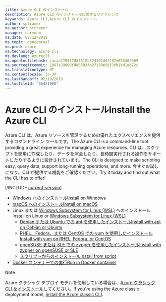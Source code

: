 ```yaml
---
title: Azure CLI のインストール
description: Azure CLI のインストールに関するリファレンス
keywords: Azure CLI,Azure CLI のインストール
author: sptramer
ms.author: sttramer
manager: carmonm
ms.date: 02/12/2019
ms.topic: conceptual
ms.prod: azure
ms.technology: azure-cli
ms.devlang: azurecli
ms.openlocfilehash: cacaa77845708f318b3743024d7f87e658368069
ms.sourcegitcommit: 1987a39809f9865034b27130e56f30b2bd1eb72c
ms.translationtype: HT
ms.contentlocale: ja-JP
ms.lasthandoff: 02/19/2019
ms.locfileid: "56421900"
---
```

# <a name="install-the-azure-cli"></a><span data-ttu-id="81e6c-104">Azure CLI のインストール</span><span class="sxs-lookup"><span data-stu-id="81e6c-104">Install the Azure CLI</span></span>

<span data-ttu-id="81e6c-105">Azure CLI は、Azure リソースを管理するための優れたエクスペリエンスを提供するコマンドライン ツールです。</span><span class="sxs-lookup"><span data-stu-id="81e6c-105">The Azure CLI is a command-line tool providing a great experience for managing Azure resources.</span></span> <span data-ttu-id="81e6c-106">CLI は、スクリプトを簡単に作成したり、データを照会したり、長時間実行される操作をサポートしたりするように設計されています。</span><span class="sxs-lookup"><span data-stu-id="81e6c-106">The CLI is designed to make scripting easy, query data, support long-running operations, and more.</span></span> <span data-ttu-id="81e6c-107">今すぐお試しになり、CLI が提供する機能をご確認ください。</span><span class="sxs-lookup"><span data-stu-id="81e6c-107">Try it today and find out what the CLI has to offer!</span></span>

[!INCLUDE [current-version](includes/current-version.md)]

* [<span data-ttu-id="81e6c-108">Windows へのインストール</span><span class="sxs-lookup"><span data-stu-id="81e6c-108">Install on Windows</span></span>](install-azure-cli-windows.md)
* [<span data-ttu-id="81e6c-109">macOS へのインストール</span><span class="sxs-lookup"><span data-stu-id="81e6c-109">Install on macOS</span></span>](install-azure-cli-macos.md)
* <span data-ttu-id="81e6c-110">Linux または [Windows Subsystem for Linux (WSL)](/windows/wsl/about) へのインストール</span><span class="sxs-lookup"><span data-stu-id="81e6c-110">Install on Linux or [Windows Subsystem for Linux (WSL)](/windows/wsl/about)</span></span>
  * [<span data-ttu-id="81e6c-111">Debian または Ubuntu での apt を使用したインストール</span><span class="sxs-lookup"><span data-stu-id="81e6c-111">Install with apt on Debian or Ubuntu</span></span>](install-azure-cli-apt.md)
  * [<span data-ttu-id="81e6c-112">RHEL、Fedora、または CentOS での yum を使用したインストール</span><span class="sxs-lookup"><span data-stu-id="81e6c-112">Install with yum on RHEL, Fedora, or CentOS</span></span>](install-azure-cli-yum.md)
  * [<span data-ttu-id="81e6c-113">openSUSE または SLE での zypper を使用したインストール</span><span class="sxs-lookup"><span data-stu-id="81e6c-113">Install with zypper on openSUSE or SLE</span></span>](install-azure-cli-zypper.md)
  * [<span data-ttu-id="81e6c-114">スクリプトからのインストール</span><span class="sxs-lookup"><span data-stu-id="81e6c-114">Install from script</span></span>](install-azure-cli-linux.md)
* [<span data-ttu-id="81e6c-115">Docker コンテナーでの実行</span><span class="sxs-lookup"><span data-stu-id="81e6c-115">Run in Docker container</span></span>](run-azure-cli-docker.md)

> [!NOTE]
> <span data-ttu-id="81e6c-116">Azure クラシック デプロイ モデルを使用している場合は、[Azure クラシック CLI をインストール](install-classic-cli.md)してください。</span><span class="sxs-lookup"><span data-stu-id="81e6c-116">If you're using the Azure classic deployment model, [install the Azure classic CLI](install-classic-cli.md).</span></span>
